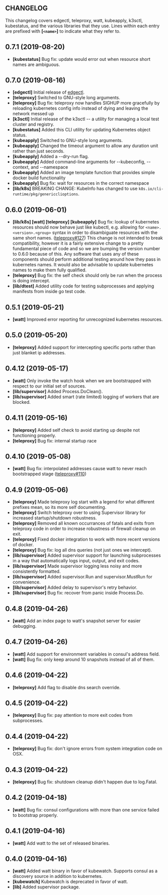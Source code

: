 ## CHANGELOG

This changelog covers edgectl, teleproxy, watt, kubeapply, k3sctl,
kubestatus, and the various libraries that they use.  Lines within
each entry are prefixed with <b>[`<name>`]</b> to indicate what they
refer to.

## 0.7.1 (2019-08-20)

 * <b>[kubestatus]</b> Bug fix: update would error out when resource short names are ambiguous.

## 0.7.0 (2019-08-16)

 * <b>[edgectl]</b> Initial release of [edgectl](docs/edgectl.md).
 * <b>[teleproxy]</b> Switched to GNU-style long arguments.
 * <b>[teleproxy]</b> Bug fix: teleproxy now handles SIGHUP more gracefully by reloading kubernetes config info instead of dying and leaving the network messed up
 * <b>[k3sctl]</b> Initial release of the k3sctl -- a utility for managing a local test cluster and registry.
 * <b>[kubestatus]</b> Added this CLI utility for updating Kubernetes object status.
 * <b>[kubeapply]</b> Switched to GNU-style long arguments.
 * <b>[kubeapply]</b> Changed the timeout argument to allow any duration unit rather than just seconds.
 * <b>[kubeapply]</b> Added a --dry-run flag.
 * <b>[kubeapply]</b> Added command-line arguments for --kubeconfig, --context, and --namespace
 * <b>[kubeapply]</b> Added an image template function that provides simple docker build functionality
 * <b>[kubeapply]</b> Bug fix: wait for resources in the correct namespace
 * <b>[lib/k8s]</b> BREAKING CHANGE: KubeInfo has changed to use `k8s.io/cli-runtime/pkg/genericclioptions`.

## 0.6.0 (2019-06-01)

 * <b>[lib/k8s] [watt] [teleproxy] [kubeapply]</b> Bug fix: lookup of kubernetes resources should now behave just like kubectl, e.g. allowing for `<name>.<version>.<group>` syntax in order to disambiguate resources with the same short names. ([teleproxy#127](https://github.com/datawire/teleproxy/issues/127)) This change is not intended to break compatibility, however it is a fairly extensive change to a pretty fundamental piece of code and so we are bumping the version number to 0.6.0 because of this. Any software that uses any of these components should perform additional testing around how they pass in kubernetes names. It would also be advisable to update kubernetes names to make them fully qualified.
 * <b>[teleproxy]</b> Bug fix: the self check should only be run when the process is doing intercept.
 * <b>[lib/dtest]</b> Added utility code for testing subprocesses and applying manifests from inside go test code.

## 0.5.1 (2019-05-21)

 * <b>[watt]</b> Improved error reporting for unrecognized kubernetes resources.

## 0.5.0 (2019-05-20)

 * <b>[teleproxy]</b> Added support for intercepting specific ports rather than just blanket ip addresses.

## 0.4.12 (2019-05-17)

 * <b>[watt]</b> Only invoke the watch hook when we are bootstrapped with respect to our initial set of sources.
 * <b>[lib/supervisor]</b> Added Process.DoClean().
 * <b>[lib/supervisor]</b> Added smart (rate limited) logging of workers that are blocked.

## 0.4.11 (2019-05-16)

 * <b>[teleproxy]</b> Added self check to avoid starting up despite not functioning properly.
 * <b>[teleproxy]</b> Bug fix: internal startup race

## 0.4.10 (2019-05-08)

 * <b>[watt]</b> Bug fix: interpolated addresses cause watt to never reach bootstrapped stage ([teleproxy#110](https://github.com/datawire/teleproxy/issues/110))

## 0.4.9 (2019-05-06)

 * <b>[teleproxy]</b> Made teleproxy log start with a legend for what different prefixes mean, so its more self documenting.
 * <b>[teleproxy]</b> Switch teleproxy over to using Supervisor library for increased startup/shutdown robustness.
 * <b>[teleproxy]</b> Removed all known occurrances of fatals and exits from teleproxy code in order to increase robustness of firewall cleanup on exit.
 * <b>[teleproxy]</b> Fixed docker integration to work with more recent versions of docker.
 * <b>[teleproxy]</b> Bug fix: log all dns queries (not just ones we intercept).
 * <b>[lib/supervisor]</b> Added supervisor support for launching subprocesses in a way that automatically logs input, output, and exit codes.
 * <b>[lib/supervisor]</b> Made supervisor logging less noisy and more consistently formatted.
 * <b>[lib/supervisor]</b> Added supervisor.Run and supervisor.MustRun for convenience.
 * <b>[lib/supervisor]</b> Added delay to supervisor's retry behavior.
 * <b>[lib/supervisor]</b> Bug fix: recover from panic inside Process.Do.

## 0.4.8 (2019-04-26)

 * <b>[watt]</b> Add an index page to watt's snapshot server for easier debugging.

## 0.4.7 (2019-04-26)

 * <b>[watt]</b> Add support for environment variables in consul's address field.
 * <b>[watt]</b> Bug fix: only keep around 10 snapshots instead of all of them.

## 0.4.6 (2019-04-22)

 * <b>[teleproxy]</b> Add flag to disable dns search override.

## 0.4.5 (2019-04-22)

 * <b>[teleproxy]</b> Bug fix: pay attention to more exit codes from subprocesses.

## 0.4.4 (2019-04-22)

 * <b>[teleproxy]</b> Bug fix: don't ignore errors from system integration code on OSX.

## 0.4.3 (2019-04-22)

 * <b>[teleproxy]</b> Bug fix: shutdown cleanup didn't happen due to log.Fatal.

## 0.4.2 (2019-04-18)

 * <b>[watt]</b> Bug fix: consul configurations with more than one service failed to bootstrap properly.

## 0.4.1 (2019-04-16)

 * <b>[watt]</b> Add watt to the set of released binaries.

## 0.4.0 (2019-04-16)

 * <b>[watt]</b> Added watt binary in favor of kubewatch. Supports consul as
          a discovery source in addition to kubernetes.
 * <b>[kubewatch]</b> Kubewatch is deprecated in favor of watt.
 * <b>[lib]</b> Added supervisor package.
